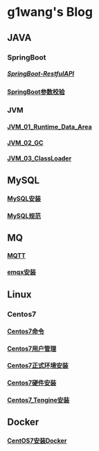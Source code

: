# g1wang's Blog

## JAVA

###  SpringBoot

##### [SpringBoot-RestfulAPI](./Blog/JAVA/SpringBoot/SpringBoot-RestfulAPI.md)

#### [SpringBoot参数校验](./Blog/JAVA/SpringBoot/SpringBoot参数校验.md)

### JVM

#### [JVM_01_Runtime_Data_Area](./Blog/JAVA/JVM/JVM_01_Runtime_Data_Area.md)

#### [JVM_02_GC](./Blog/JAVA/JVM/JVM_02_GC.md)

#### [JVM_03_ClassLoader](./Blog/JAVA/JVM/JVM_03_ClassLoader.md)

## MySQL
#### [MySQL安装](./Blog/MySQL/mysql安装.md)

#### [MySQL规范](./Blog/MySQL/mysql规范.md)

## MQ

#### [MQTT](./Blog/MQ/MQTT.md)

#### [emqx安装](./Blog/MQ/emqx安装.md)

## Linux
### Centos7

#### [Centos7命令](./Blog/Linux/Centos7/Centos7命令.md)

#### [Centos7用户管理](./Blog/Linux/Centos7/Centos7用户管理.md)

#### [Centos7正式环境安装](./Blog/Linux/Centos7/Centos7正式环境安装.md)

#### [Centos7硬件安装](./Blog/Linux/Centos7/Centos7硬件安装.md)

#### [Centos7_Tengine安装](./Blog/Linux/Centos7/Centos7_Tengine安装.md)

## Docker

#### [CentOS7安装Docker](./Blog/Docker/CentOS7安装Docker.md)
